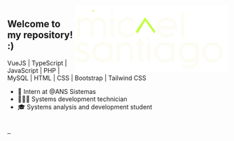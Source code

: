 <img align="right" src="logo.png" width="350px">

## Welcome to my repository! :)

<div>
<p>VueJS | TypeScript | JavaScript | PHP | MySQL | HTML | CSS | Bootstrap | Tailwind CSS</p>

- 💼 Intern at @ANS Sistemas
- 👨🏽‍💻 Systems development technician
- 🎓 Systems analysis and development student
</div>

<br>

<div>
   <a href="https:/micaelsantiago.vercel.app/" target="_blank">
      <img src="https://img.shields.io/badge/Portifolio-C0FF3B?style=for-the-badge&logo=&logoColor=white" alt="">
   </a>
   <a href="https://www.linkedin.com/in/micael-santiago-959830210/" target="_blank">
      <img src="https://img.shields.io/badge/LinkedIn-222121?style=for-the-badge&logo=linkedin&logoColor=white" alt="">
   </a>
   <a href="mailto:santiagoo.micael04@gmail.com" target="_blank">
      <img src="https://img.shields.io/badge/Gmail-FDFCF3?style=for-the-badge&logo=gmail&logoColor=black" alt="">
   </a>
</div>